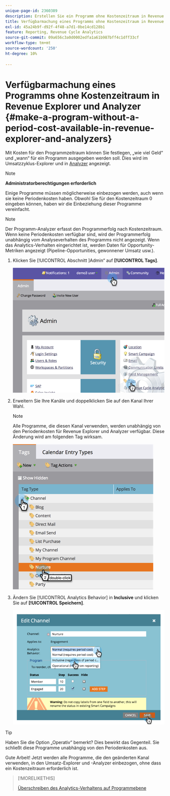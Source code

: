 ```yaml
---
unique-page-id: 2360389
description: Erstellen Sie ein Programm ohne Kostenzeitraum in Revenue Explorer und Analyzer - Marketo-Dokumente - Produktdokumentation
title: Verfügbarmachung eines Programms ohne Kostenzeitraum in Revenue Explorer und Analyzer
exl-id: 45a24b9f-d92f-4f48-a7d1-0be14cd128b1
feature: Reporting, Revenue Cycle Analytics
source-git-commit: 09a656c3a0d0002edfa1a61b987bff4c1dff33cf
workflow-type: tm+mt
source-wordcount: '250'
ht-degree: 10%

---
```


# Verfügbarmachung eines Programms ohne Kostenzeitraum in Revenue Explorer und Analyzer {#make-a-program-without-a-period-cost-available-in-revenue-explorer-and-analyzers}

Mit Kosten für den Programmzeitraum können Sie festlegen, „wie viel Geld“ und „wann“ für ein Programm ausgegeben werden soll. Dies wird im Umsatzzyklus-Explorer und in [Analyzer](/help/marketo/product-docs/reporting/revenue-cycle-analytics/opportunity-influence-analyzer/tell-the-marketing-story-with-an-opportunity-influence-analyzer.md) angezeigt.

>[!NOTE]
>
>**Administratorberechtigungen erforderlich**

Einige Programme müssen möglicherweise einbezogen werden, auch wenn sie keine Periodenkosten haben. Obwohl Sie für den Kostenzeitraum 0 eingeben können, haben wir die Einbeziehung dieser Programme vereinfacht.

>[!NOTE]
>
>Der Programm-Analyzer erfasst den Programmerfolg nach Kostenzeitraum. Wenn keine Periodenkosten verfügbar sind, wird der Programmerfolg unabhängig vom Analyseverhalten des Programms nicht angezeigt. Wenn das Analytics-Verhalten eingerichtet ist, werden Daten für Opportunity-Metriken angezeigt (Pipeline-Opportunities, gewonnener Umsatz usw.).

1. Klicken Sie [!UICONTROL  Abschnitt ]Admin“ auf **[!UICONTROL Tags]**.

   ![](assets/image2014-9-17-12-3a35-3a32.png)

1. Erweitern Sie Ihre Kanäle und doppelklicken Sie auf den Kanal Ihrer Wahl.

   >[!NOTE]
   >
   >Alle Programme, die diesen Kanal verwenden, werden unabhängig von den Periodenkosten für Revenue Explorer und Analyzer verfügbar. Diese Änderung wird am folgenden Tag wirksam.

   ![](assets/image2014-9-17-12-3a36-3a7.png)

1. Ändern Sie [!UICONTROL Analytics Behavior] in **Inclusive** und klicken Sie auf **[!UICONTROL Speichern]**.

   ![](assets/image2014-9-17-12-3a36-3a13.png)

>[!TIP]
>
>Haben Sie die Option „Operativ“ bemerkt? Dies bewirkt das Gegenteil. Sie schließt diese Programme unabhängig von den Periodenkosten aus.

Gute Arbeit! Jetzt werden alle Programme, die den geänderten Kanal verwenden, in den Umsatz-Explorer und -Analyzer einbezogen, ohne dass ein Kostenzeitraum erforderlich ist.

>[!MORELIKETHIS]
>
>[Überschreiben des Analytics-Verhaltens auf Programmebene](/help/marketo/product-docs/reporting/revenue-cycle-analytics/program-analytics/override-analytics-behavior-at-the-program-level.md)
